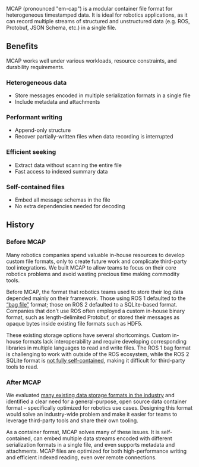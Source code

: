 MCAP (pronounced "em-cap") is a modular container file format for heterogeneous timestamped data. It is ideal for robotics applications, as it can record multiple streams of structured and unstructured data (e.g. ROS, Protobuf, JSON Schema, etc.) in a single file.

## Benefits

MCAP works well under various workloads, resource constraints, and durability requirements.

### Heterogeneous data

- Store messages encoded in multiple serialization formats in a single file
- Include metadata and attachments

### Performant writing

- Append-only structure
- Recover partially-written files when data recording is interrupted

### Efficient seeking

- Extract data without scanning the entire file
- Fast access to indexed summary data

### Self-contained files

- Embed all message schemas in the file
- No extra dependencies needed for decoding

## History

### Before MCAP

Many robotics companies spend valuable in-house resources to develop custom file formats, only to create future work and complicate third-party tool integrations. We built MCAP to allow teams to focus on their core robotics problems and avoid wasting precious time making commodity tools.

Before MCAP, the format that robotics teams used to store their log data depended mainly on their framework. Those using ROS 1 defaulted to the [“bag file”](http://wiki.ros.org/Bags/Format/2.0) format; those on ROS 2 defaulted to a SQLite-based format. Companies that don’t use ROS often employed a custom in-house binary format, such as length-delimited Protobuf, or stored their messages as opaque bytes inside existing file formats such as HDF5.

These existing storage options have several shortcomings. Custom in-house formats lack interoperability and require developing corresponding libraries in multiple languages to read and write files. The ROS 1 bag format is challenging to work with outside of the ROS ecosystem, while the ROS 2 SQLite format is [not fully self-contained](https://github.com/ros2/rosbag2/issues/782), making it difficult for third-party tools to read.

### After MCAP

We evaluated [many existing data storage formats in the industry](https://github.com/foxglove/mcap/blob/main/docs/motivation/evaluation-of-robotics-data-recording-file-formats.md) and identified a clear need for a general-purpose, open source data container format – specifically optimized for robotics use cases. Designing this format would solve an industry-wide problem and make it easier for teams to leverage third-party tools and share their own tooling.

As a container format, MCAP solves many of these issues. It is self-contained, can embed multiple data streams encoded with different serialization formats in a single file, and even supports metadata and attachments. MCAP files are optimized for both high-performance writing and efficient indexed reading, even over remote connections.
